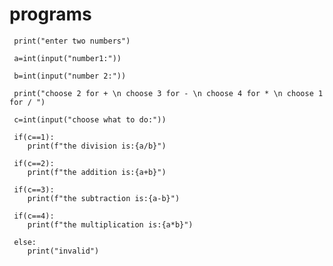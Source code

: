 # programs
   
  
     print("enter two numbers")

     a=int(input("number1:"))

     b=int(input("number 2:"))

     print("choose 2 for + \n choose 3 for - \n choose 4 for * \n choose 1 for / ")

     c=int(input("choose what to do:"))

     if(c==1):
        print(f"the division is:{a/b}")
    
     if(c==2):
        print(f"the addition is:{a+b}")
    
     if(c==3):
        print(f"the subtraction is:{a-b}")
    
     if(c==4):
        print(f"the multiplication is:{a*b}")   
    
     else:
        print("invalid")
    
    
